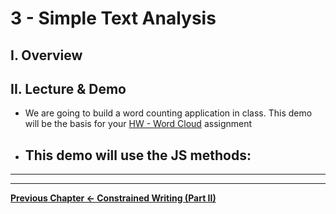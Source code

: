 # 3 - Simple Text Analysis

## I. Overview


## II. Lecture & Demo

- We are going to build a word counting application in class. This demo will be the basis for your [HW - Word Cloud](./HW-word-cloud.md) assignment
- This demo will use the JS methods:
  - 



<hr><hr>

**[Previous Chapter <- Constrained Writing (Part II)](text-2.md)**
